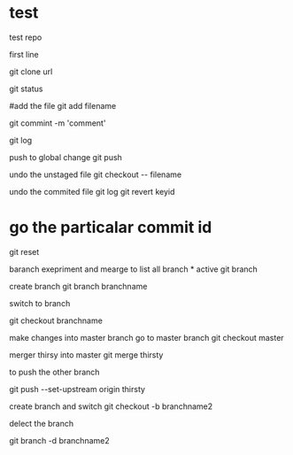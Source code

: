 # test
test repo


first line

git clone url

git status


#add the file 
git add filename
  
git commint -m 'comment'

git log


push to global change
git push 


undo the unstaged file
git checkout -- filename

undo the commited file 
git log
git revert keyid



# go the particalar commit id
git reset 


baranch exepriment and mearge
to list all branch  * active
git branch 

create branch 
git branch branchname


switch to branch

git checkout branchname

make changes into master branch
go to master branch
git checkout master

merger thirsy into master
git merge thirsty


to push the other branch 

git push --set-upstream origin thirsty


create branch and switch 
git checkout -b branchname2

delect the branch 

git branch -d branchname2















